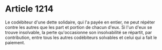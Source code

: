 # Article 1214

Le codébiteur d'une dette solidaire, qui l'a payée en entier, ne peut répéter contre les autres que les part et portion de chacun d'eux.   Si l'un d'eux se trouve insolvable, la perte qu'occasionne son insolvabilité se répartit, par contribution, entre tous les autres codébiteurs solvables et celui qui a fait le paiement.